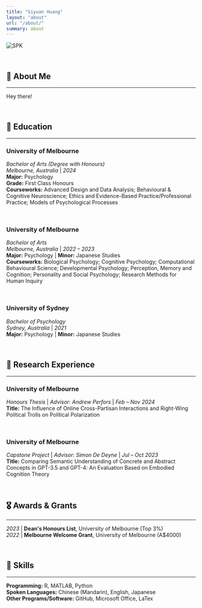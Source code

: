 ```yaml
---
title: "Siyuan Huang"
layout: "about"
url: "/about/"
summary: about
---
```


![SPK](https://i.postimg.cc/QC9kYm8W/We-Chat-Image-20220904235232.jpg)

&nbsp;

## 🦆 About Me
---
Hey there!

&nbsp;

## 📖 Education
---
### University of Melbourne
*Bachelor of Arts (Degree with Honours)*   
*Melbourne, Australia* | *2024*  
**Major:** Psychology  
**Grade:** First Class Honours  
**Courseworks:** Advanced Design and Data Analysis; Behavioural & Cognitive Neuroscience; Ethics and Evidence-Based Practice/Professional Practice; Models of Psychological Processes

&nbsp;

### University of Melbourne
*Bachelor of Arts*   
*Melbourne, Australia* | *2022 – 2023*  
**Major:** Psychology | **Minor:** Japanese Studies  
**Courseworks:** Biological Psychology; Cognitive Psychology; Computational Behavioural Science; Developmental Psychology; Perception, Memory and Cognition; Personality and Social Psychology; Research Methods for Human Inquiry

&nbsp;

### University of Sydney
*Bachelor of Psychology*  
*Sydney, Australia* | *2021*  
**Major:** Psychology | **Minor:** Japanese Studies

&nbsp;

## 📝 Research Experience
---
### University of Melbourne
*Honours Thesis* | *Advisor: Andrew Perfors* | *Feb – Nov 2024*  
**Title:** The Influence of Online Cross-Partisan Interactions and Right-Wing Political Trolls on Political Polarization

&nbsp;

### University of Melbourne
*Capstone Project* | *Advisor: Simon De Deyne* | *Jul – Oct 2023*  
**Title:** Comparing Semantic Understanding of Concrete and Abstract Concepts in GPT-3.5 and GPT-4: An Evaluation Based on Embodied Cognition Theory

&nbsp;

## 🎖️ Awards & Grants
---
*2023* | **Dean's Honours List**, University of Melbourne (Top 3%)  
*2022* | **Melbourne Welcome Grant**, University of Melbourne (A$4000)

&nbsp;

## 📐 Skills
---
**Programming:** R, MATLAB, Python  
**Spoken Languages:** Chinese (Mandarin), English, Japanese  
**Other Programs/Software:** GitHub, Microsoft Office, LaTex